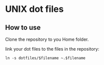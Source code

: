 UNIX dot files
===

How to use
---
Clone the repository to you Home folder.

link your dot files to the files in the repository:

`ln -s dotfiles/$filename ~.$filename`
